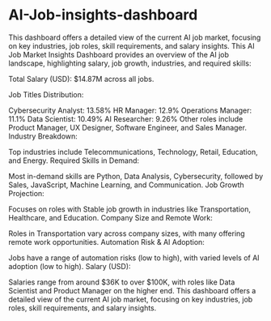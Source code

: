 # AI-Job-insights-dashboard
This dashboard offers a detailed view of the current AI job market, focusing on key industries, job roles, skill requirements, and salary insights.
This AI Job Market Insights Dashboard provides an overview of the AI job landscape, highlighting salary, job growth, industries, and required skills:

Total Salary (USD): $14.87M across all jobs.

Job Titles Distribution:

Cybersecurity Analyst: 13.58%
HR Manager: 12.9%
Operations Manager: 11.1%
Data Scientist: 10.49%
AI Researcher: 9.26%
Other roles include Product Manager, UX Designer, Software Engineer, and Sales Manager.
Industry Breakdown:

Top industries include Telecommunications, Technology, Retail, Education, and Energy.
Required Skills in Demand:

Most in-demand skills are Python, Data Analysis, Cybersecurity, followed by Sales, JavaScript, Machine Learning, and Communication.
Job Growth Projection:

Focuses on roles with Stable job growth in industries like Transportation, Healthcare, and Education.
Company Size and Remote Work:

Roles in Transportation vary across company sizes, with many offering remote work opportunities.
Automation Risk & AI Adoption:

Jobs have a range of automation risks (low to high), with varied levels of AI adoption (low to high).
Salary (USD):

Salaries range from around $36K to over $100K, with roles like Data Scientist and Product Manager on the higher end.
This dashboard offers a detailed view of the current AI job market, focusing on key industries, job roles, skill requirements, and salary insights.
